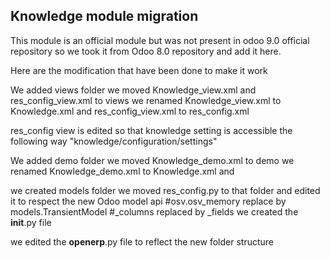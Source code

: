 Knowledge module migration
--------------------------

This module is an official module but was not present in odoo 9.0 official repository
so we took it from Odoo 8.0 repository and add it here.

Here are the modification that have been done to make it work

We added views folder
we moved Knowledge_view.xml and res_config_view.xml to views
we renamed Knowledge_view.xml to Knowledge.xml and res_config_view.xml to res_config.xml

res_config view is edited so that knowledge setting is accessible the following way 
"knowledge/configuration/settings"

We added demo folder
we moved Knowledge_demo.xml to demo
we renamed Knowledge_demo.xml to Knowledge.xml and


we created models folder
we moved res_config.py to that folder and edited it to respect the new Odoo model api
#osv.osv_memory replace by models.TransientModel
#_columns replaced by _fields
we created the __init__.py file

we edited the __openerp__.py file to reflect the new folder structure
